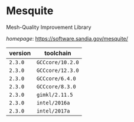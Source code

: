 # Mesquite

Mesh-Quality Improvement Library

*homepage*: <https://software.sandia.gov/mesquite/>

version | toolchain
--------|----------
``2.3.0`` | ``GCCcore/10.2.0``
``2.3.0`` | ``GCCcore/12.3.0``
``2.3.0`` | ``GCCcore/6.4.0``
``2.3.0`` | ``GCCcore/8.3.0``
``2.3.0`` | ``gimkl/2.11.5``
``2.3.0`` | ``intel/2016a``
``2.3.0`` | ``intel/2017a``
